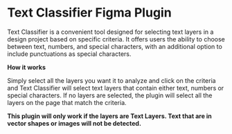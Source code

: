 <h1>
  Text Classifier Figma Plugin
</h1>

Text Classifier is a convenient tool designed for selecting text layers in a design project based on specific criteria. It offers users the ability to choose between text, numbers, and special characters, with an additional option to include punctuations as special characters.

<b>How it works</b>

Simply select all the layers you want it to analyze and click on the criteria and Text Classifier will select text layers that contain either text, numbers or special characters. If no layers are selected, the plugin will select all the layers on the page that match the criteria. 

<b>This plugin will only work if the layers are Text Layers. Text that are in vector shapes or images will not be detected.</b>
